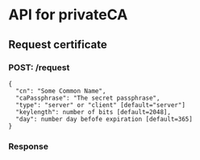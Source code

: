 # API for privateCA

## Request certificate

### POST: /request
```
{
  "cn": "Some Common Name",
  "caPassphrase": "The secret passphrase",
  "type": "server" or "client" [default="server"]
  "keylength": number of bits [default=2048],
  "day": number day befofe expiration [default=365]
}
```
### Response
```
```